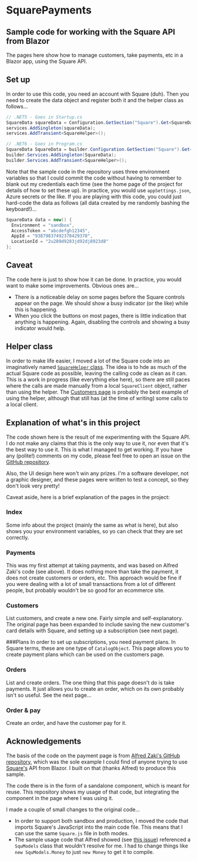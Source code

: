 # SquarePayments
## Sample code for working with the Square API from Blazor

The pages here show how to manage customers, take payments, etc in a Blazor app, using the Square API.

## Set up
In order to use this code, you need an account with Square (duh). Then you need to create the data object and register both it and the helper class as follows...

```c#
// .NET5 - Goes in Startup.cs
SquareData squareData = Configuration.GetSection("Square").Get<SquareData>();
services.AddSingleton(squareData);
services.AddTransient<SquareHelper>();

// .NET6 - Goes in Program.cs
SquareData SquareData = builder.Configuration.GetSection("Square").Get<SquareData>();
builder.Services.AddSingleton(SquareData);
builder.Services.AddTransient<SquareHelper>();
```

Note that the sample code in the repository uses three environment variables so that I could commit the code without having to remember to blank out my credentials each time (see the home page of the project for details of how to set these up). In practice, you would use `appSettings.json`, Azure secrets or the like. If you are playing with this code, you could just hard-code the data as follows (all data created by me randomly bashing the keyboard!)...

```c#
SquareData data = new() {
  Environment = "sandbox",
  AccessToken = "abcdefgh12345",
  AppId = "93879837492378429378",
  LocationId = "2u289d9283jd92dj8923d8"
};
```


## Caveat
The code here is just to show how it can be done. In practice, you would want to make some improvements. Obvious ones are...

- There is a noticeable delay on some pages before the Square controls appear on the page. We should show a busy indicator (or the like) while this is happening.
- When you click the buttons on most pages, there is little indication that anything is happening. Again, disabling the controls and showing a busy indicator would help.

## Helper class
In order to make life easier, I moved a lot of the Square code into an imaginatively named [`SquareHelper` class](https://github.com/MrYossu/SquarePayments/blob/master/SquarePayments/Data/SquareHelper.cs). The idea is to hde as much of the actual Square code as possible, leaving the calling code as clean as it can. This is a work in progress (like everything else here), so there are still paces where the calls are made manually from a local `SquareClient` object, rather than using the helper. The [Customers page](https://github.com/MrYossu/SquarePayments/blob/master/SquarePayments/Pages/Customers.razor.cs) is probably the best example of using the helper, although that still has (at the time of writing) some calls to a local client.

## Explanation of what's in this project
The code shown here is the result of me experimenting with the Square API. I do not make any claims that this is the only way to use it, nor even that it's the best way to use it. This is what I managed to get working. If you have any (polite!) comments on my code, please feel free to open an issue on the [GitHub repository](https://github.com/MrYossu/SquarePayments).

Also, the UI design here won't win any prizes. I'm a software developer, not a graphic designer, and these pages were written to test a concept, so they don't look very pretty!

Caveat aside, here is a brief explanation of the pages in the project:

### Index
Some info about the project (mainly the same as what is here), but also shows you your environment variables, so yo can check that they are set correctly.

### Payments
This was my first attempt at taking payments, and was based on Alfred Zaki's code (see above). It does nothing more than take the payment, it does not create customers or orders, etc. This approach would be fine if you were dealing with a lot of small transactions from a lot of different people, but probably wouldn't be so good for an ecommerce site.

### Customers
List customers, and create a new one. Fairly simple and self-explanatory. The original page has been expanded to include saving the new customer's card details with Square, and setting up a subscription (see next page).

###Plans
In order to set up subscriptions, you need payment plans. In Square terms, these are one type of `CatalogObject`. This page allows you to create payment plans which can be used on the customers page.

### Orders
List and create orders. The one thing that this page doesn't do is take payments. It just allows you to create an order, which on its own probably isn't so useful. See the next page...

### Order & pay
Create an order, and have the customer pay for it.

## Acknowledgements
The basis of the code on the payment page is from [Alfred Zaki's GitHub repository](https://github.com/UpwardInfo/BlazorPay/tree/dev), which was the sole example I could find of anyone trying to use [Square's](https://squareup.com/) API from Blazor. I built on that (thanks Alfred) to produce this sample.

The code there is in the form of a sandalone component, which is meant for reuse. This repository shows my usage of that code, but integrating the component in the page where I was using it.

I made a couple of small changes to the original code...

- In order to support both sandbox and production, I moved the code that imports Square's JavaScript into the main code file. This means that I can use the same `Square.js` file in both modes.
- The sample usage code that Alfred showed (see [this issue](https://github.com/UpwardInfo/BlazorPay/issues/1)) referenced a `SquModels` class that wouldn't resolve for me. I had to change things like `new SquModels.Money` to just `new Money` to get it to compile.

